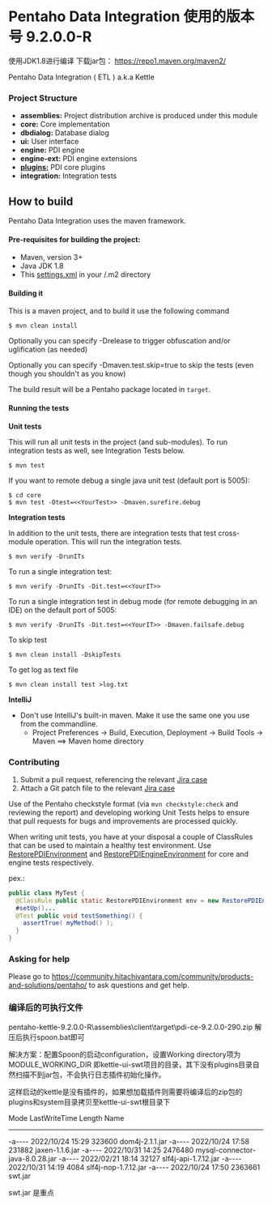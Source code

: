# Pentaho Data Integration 使用的版本号 9.2.0.0-R # 
使用JDK1.8进行编译
下载jar包： https://repo1.maven.org/maven2/

Pentaho Data Integration ( ETL ) a.k.a Kettle

### Project Structure

* **assemblies:** 
Project distribution archive is produced under this module
* **core:** 
Core implementation
* **dbdialog:** 
Database dialog
* **ui:** 
User interface
* **engine:** 
PDI engine
* **engine-ext:** 
PDI engine extensions
* **[plugins:](plugins/README.md)** 
PDI core plugins
* **integration:** 
Integration tests

How to build
--------------

Pentaho Data Integration uses the maven framework. 


#### Pre-requisites for building the project:
* Maven, version 3+
* Java JDK 1.8
* This [settings.xml](https://raw.githubusercontent.com/pentaho/maven-parent-poms/master/maven-support-files/settings.xml) in your <user-home>/.m2 directory

#### Building it

This is a maven project, and to build it use the following command

```
$ mvn clean install
```
Optionally you can specify -Drelease to trigger obfuscation and/or uglification (as needed)

Optionally you can specify -Dmaven.test.skip=true to skip the tests (even though
you shouldn't as you know)

The build result will be a Pentaho package located in ```target```.

#### Running the tests

__Unit tests__

This will run all unit tests in the project (and sub-modules). To run integration tests as well, see Integration Tests below.

```
$ mvn test
```

If you want to remote debug a single java unit test (default port is 5005):

```
$ cd core
$ mvn test -Dtest=<<YourTest>> -Dmaven.surefire.debug
```

__Integration tests__

In addition to the unit tests, there are integration tests that test cross-module operation. This will run the integration tests.

```
$ mvn verify -DrunITs
```

To run a single integration test:

```
$ mvn verify -DrunITs -Dit.test=<<YourIT>>
```

To run a single integration test in debug mode (for remote debugging in an IDE) on the default port of 5005:

```
$ mvn verify -DrunITs -Dit.test=<<YourIT>> -Dmaven.failsafe.debug
```

To skip test

```
$ mvn clean install -DskipTests
```

To get log as text file

```
$ mvn clean install test >log.txt
```


__IntelliJ__

* Don't use IntelliJ's built-in maven. Make it use the same one you use from the commandline.
  * Project Preferences -> Build, Execution, Deployment -> Build Tools -> Maven ==> Maven home directory


### Contributing

1. Submit a pull request, referencing the relevant [Jira case](https://jira.pentaho.com/secure/Dashboard.jspa)
2. Attach a Git patch file to the relevant [Jira case](https://jira.pentaho.com/secure/Dashboard.jspa)

Use of the Pentaho checkstyle format (via `mvn checkstyle:check` and reviewing the report) and developing working 
Unit Tests helps to ensure that pull requests for bugs and improvements are processed quickly.

When writing unit tests, you have at your disposal a couple of ClassRules that can be used to maintain a healthy
test environment. Use [RestorePDIEnvironment](core/src/test/java/org/pentaho/di/junit/rules/RestorePDIEnvironment.java)
and [RestorePDIEngineEnvironment](engine/src/test/java/org/pentaho/di/junit/rules/RestorePDIEngineEnvironment.java)
for core and engine tests respectively.

pex.:
```java
public class MyTest {
  @ClassRule public static RestorePDIEnvironment env = new RestorePDIEnvironment();
  #setUp()...
  @Test public void testSomething() { 
    assertTrue( myMethod() ); 
  }
}
```  

### Asking for help
Please go to https://community.hitachivantara.com/community/products-and-solutions/pentaho/ to ask questions and get help.

### 编译后的可执行文件
pentaho-kettle-9.2.0.0-R\assemblies\client\target\pdi-ce-9.2.0.0-290.zip
解压后执行spoon.bat即可

解决方案：配置Spoon的启动configuration，设置Working directory项为MODULE_WORKING_DIR 即kettle-ui-swt项目的目录，其下没有plugins目录自然扫描不到jar包，不会执行日志插件初始化操作。

这样启动的kettle是没有插件的，如果想加载插件则需要将编译后的zip包的plugins和system目录拷贝至kettle-ui-swt根目录下

Mode                 LastWriteTime         Length Name
----                 -------------         ------ ----
-a----        2022/10/24     15:29         323600 dom4j-2.1.1.jar
-a----        2022/10/24     17:58         231882 jaxen-1.1.6.jar
-a----        2022/10/31     14:25        2476480 mysql-connector-java-8.0.28.jar
-a----        2022/02/21     18:14          32127 slf4j-api-1.7.12.jar
-a----        2022/10/31     14:19           4084 slf4j-nop-1.7.12.jar
-a----        2022/10/24     17:50        2363661 swt.jar

swt.jar 是重点
